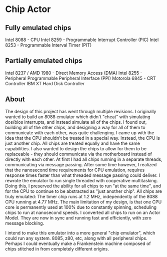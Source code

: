# Chip Actor

## Fully emulated chips

Intel 8088 - CPU
Intel 8259 - Programmable Interrupt Controller (PIC)
Intel 8253 - Programmable Interval Timer (PIT)

## Partially emulated chips

Intel 8237 / AMD 1980 - Direct Memory Access (DMA)
Intel 8255 - Peripheral  Programmable Peripheral Interface (PPI)
Motorola 6845 - CRT Controller
IBM XT Hard Disk Controller

## About

The design of this project has went through multiple revisions.
I originally wanted to build an 8088 emulator which didn't "cheat" with simulating dos/bios interrupts, and instead simulate all of the chips.
I found out, building all of the other chips, and designing a way for all of them to communicate with each other, was quite challenging.
I came up with the idea that the CPU shouldn't be treated in a special way. Instead, the CPU is just another chip. All chips are treated equally and have the same capabilities. I also wanted to design the chips to allow for them to be replaceable - they should communicate via the motherboard instead of directly with each other.
At first I had all chips running in a separate threads, communicating via message passing.
After some time however, I realized that the nanosecond time requirements for CPU emulation, requires response times faster than what threaded message passing could deliver.
I rewrote the emulator to run single threaded with cooperative multitasking. Doing this, I preserved the ability for all chips to run "at the same time", and for the CPU to continue to be abstracted as "just another chip". All chips are truly emulated: The timer chip runs at 1.2 MHz, independently of the 8088 CPU running at 4.77 MHz. The main limitation of my design, is that one CPU core is permanently used at 100% due to constantly spinning, scheduling chips to run at nanosecond speeds.
I converted all chips to run on an Actor Model. They are now in sync and running fast and efficiently, with zero message blocking.

I intend to make this emulator into a more general "chip emulator", which could run any system. 8085, z80, etc, along with all peripheral chips. Perhaps I could eventually make a Frankenstein machine composed of chips stitched in from completely different origins.
